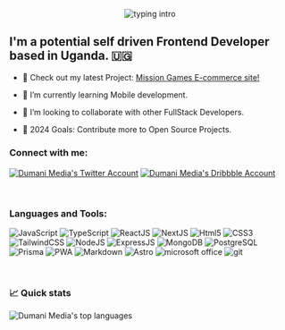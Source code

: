<p align="center">
<img src="https://readme-typing-svg.herokuapp.com?font=Space+Grotesk&&weight=600&size=26&color=F76A22&&lines=Hello+everyone!!!;We+are+Dumani+Media.;For+full-Stack+development." alt="typing intro">
</p>

## I'm a potential self driven Frontend Developer based in Uganda. :uganda:

- 🔭 Check out my latest Project: [Mission Games E-commerce site!](https://missiongamesbh.com)

- 🌱 I’m currently learning Mobile development.

- 👯 I’m looking to collaborate with other FullStack Developers.

- 🥅 2024 Goals: Contribute more to Open Source Projects.

<h3 align="left">Connect with me:</h3>
<p align="left">
<a href="https://twitter.com/dumanimedia" target="blank"><img align="center" src="https://img.shields.io/badge/Twitter-1DA1F2.svg?style=for-the-badge&logo=twitter&logoColor=white" alt="Dumani Media's Twitter Account" /></a>
<a href="https://dribbble.com/dumanimedia" target="blank"><img align="center" src="https://img.shields.io/badge/Dribbble-EA4C89.svg?style=for-the-badge&logo=Dribbble&logoColor=white" alt="Dumani Media's Dribbble Account" /></a>
</p>

<br />

<h3 align="left">Languages and Tools:</h3>
<p><img src="https://img.shields.io/badge/JavaScript-F7DF1E.svg?style=for-the-badge&logo=JavaScript&logoColor=black" alt="JavaScript">
<img src="https://img.shields.io/badge/TypeScript-3178C6.svg?style=for-the-badge&logo=TypeScript&logoColor=white" alt="TypeScript">
<img src="https://img.shields.io/badge/React-61DAFB.svg?style=for-the-badge&logo=React&logoColor=black" alt="ReactJS">
<img src="https://img.shields.io/badge/Next.js-000000.svg?style=for-the-badge&logo=nextdotjs&logoColor=white" alt="NextJS">
<img src="https://img.shields.io/badge/HTML5-E34F26?style=for-the-badge&logo=html5&logoColor=white" alt="Html5">
<img src="https://img.shields.io/badge/CSS3-1572B6.svg?style=for-the-badge&logo=CSS3&logoColor=white" alt="CSS3">
<img src="https://img.shields.io/badge/Tailwind%20CSS-06B6D4.svg?style=for-the-badge&logo=Tailwind-CSS&logoColor=white" alt="TailwindCSS">
<img src="https://img.shields.io/badge/Node.js-339933.svg?style=for-the-badge&logo=nodedotjs&logoColor=white" alt="NodeJS">
<img src="https://img.shields.io/badge/Express-000000.svg?style=for-the-badge&logo=Express&logoColor=white" alt="ExpressJS">
<img src="https://img.shields.io/badge/MongoDB-47A248.svg?style=for-the-badge&logo=MongoDB&logoColor=white" alt="MongoDB">
<img src="https://img.shields.io/badge/PostgreSQL-4169E1.svg?style=for-the-badge&logo=PostgreSQL&logoColor=white" alt="PostgreSQL">
<img src="https://img.shields.io/badge/Prisma-2D3748.svg?style=for-the-badge&logo=Prisma&logoColor=white" alt="Prisma">
<img src="https://img.shields.io/badge/PWA-5A0FC8.svg?style=for-the-badge&logo=PWA&logoColor=white" alt="PWA">
<img src="https://img.shields.io/badge/Markdown-000000.svg?style=for-the-badge&logo=Markdown&logoColor=white" alt="Markdown">
<img src="https://img.shields.io/badge/Astro-FF5D01.svg?style=for-the-badge&logo=astro&logoColor=white" alt="Astro">
<img src="https://img.shields.io/badge/Microsoft_Office-D83B01?style=for-the-badge&logo=microsoft-office&logoColor=white" alt="microsoft office">
<img src="https://img.shields.io/badge/GIT-E44C30?style=for-the-badge&logo=git&logoColor=white" alt="git">
</p>

<br />

### &#x1f4c8; Quick stats

![Dumani Media's top languages][top_languages_gitub]

<!-- ![Dumani Media's GitHub stats][github_stats] -->

[github_stats]: https://github-readme-stats.vercel.app/api?username=dumanimedia&show_icons=true&title_color=f6c32c&icon_color=f6c32c&text_color=9f9f9f&bg_color=151515&count_private=true
[top_Languages_gitub]: https://github-readme-stats.vercel.app/api/top-langs/?username=dumanimedia&show_icons=true&title_color=f6c32c&icon_color=f6c32c&text_color=9f9f9f&bg_color=151515&count_private=true&layout=compact
